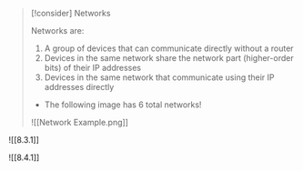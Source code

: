 
> [!consider] Networks
> 
> Networks are:
>
> 1. A group of devices that can communicate directly without a router
> 2. Devices in the same network share the network part (higher-order bits) of their IP addresses
> 3. Devices in the same network that communicate using their IP addresses directly
> 
> - The following image has 6 total networks!
> 
> ![[Network Example.png]]

![[8.3.1]]

![[8.4.1]]